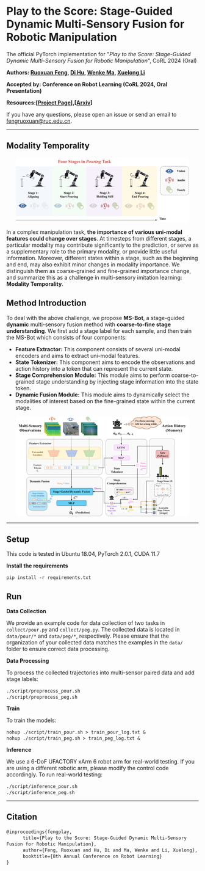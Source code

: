 # Play to the Score: Stage-Guided Dynamic Multi-Sensory Fusion for Robotic Manipulation

The official PyTorch implementation for "*Play to the Score: Stage-Guided Dynamic Multi-Sensory Fusion for Robotic Manipulation*", CoRL 2024 (Oral)

**Authors: [Ruoxuan Feng](https://scholar.google.com/citations?user=Ma0FKqYAAAAJ&hl=en&oi=ao), [Di Hu](https://dtaoo.github.io/), [Wenke Ma](https://github.com/HANDS-FREE), [Xuelong Li](https://scholar.google.com/citations?user=ahUibskAAAAJ&hl=en&oi=ao)**

**Accepted by: Conference on Robot Learning (CoRL 2024, Oral Presentation)**

**Resources:[[Project Page](https://gewu-lab.github.io/MS-Bot/)],[[Arxiv](https://arxiv.org/abs/2408.01366v2)]**

If you have any questions, please open an issue or send an email to [fengruoxuan@ruc.edu.cn](mailto:fengruoxuan@ruc.edu.cn).

------

## Modality Temporality

<div align="center">    
<img src="assest/temporality.png" width = "90%" />
</div>

In a complex manipulation task, **the importance of various uni-modal features could change over stages**. At timesteps from different stages, a particular modality may contribute significantly to the prediction, or serve as a supplementary role to the primary modality, or provide little useful information. Moreover, different states within a stage, such as the beginning and end, may also exhibit minor changes in modality importance. We distinguish them as coarse-grained and fine-grained importance change, and summarize this as a challenge in multi-sensory imitation learning: **Modality Temporality**.

## Method Introduction

To deal with the above challenge, we propose **MS-Bot**, a stage-guided **dynamic** multi-sensory fusion method with **coarse-to-fine stage understanding**. We first add a stage label for each sample, and then train the MS-Bot which consists of four components:

- **Feature Extractor:** This component consists of several uni-modal encoders and aims to extract uni-modal features.
- **State Tokenizer:** This component aims to encode the observations and action history into a token that can represent the current state.
- **Stage Comprehension Module:** This module aims to perform coarse-to-grained stage understanding by injecting stage information into the state token.
- **Dynamic Fusion Module:** This module aims to dynamically select the modalities of interest based on the fine-grained state within the current stage.

<div align="center">    
<img src="assest/pipeline.png" width = "90%" />
</div>

------

## Setup

This code is tested in Ubuntu 18.04, PyTorch 2.0.1, CUDA 11.7

**Install the requirements**

```
pip install -r requirements.txt
```

## Run

**Data Collection**

We provide an example code for data collection of two tasks in `collect/pour.py` and `collect/peg.py`. The collected data is located in `data/pour/*` and `data/peg/*`, respectively. Please ensure that the organization of your collected data matches the examples in the `data/` folder to ensure correct data processing.

**Data Processing**

To process the collected trajectories into multi-sensor paired data and add stage labels:

```
./script/preprocess_pour.sh
./script/preprocess_peg.sh
```

**Train**

To train the models:

```
nohup ./script/train_pour.sh > train_pour_log.txt &
nohup ./script/train_peg.sh > train_peg_log.txt &
```

**Inference**

We use a 6-DoF UFACTORY xArm 6 robot arm for real-world testing. If you are using a different robotic arm, please modify the control code accordingly. To run real-world testing:

```
./script/inference_pour.sh
./script/inference_peg.sh
```

------

## Citation

```
@inproceedings{fengplay,
      title={Play to the Score: Stage-Guided Dynamic Multi-Sensory Fusion for Robotic Manipulation},
      author={Feng, Ruoxuan and Hu, Di and Ma, Wenke and Li, Xuelong},
      booktitle={8th Annual Conference on Robot Learning}
}
```

